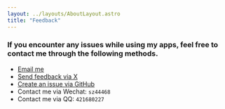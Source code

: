 ```yaml
---
layout: ../layouts/AboutLayout.astro
title: "Feedback"
---
```


### If you encounter any issues while using my apps, feel free to contact me through the following methods.

- [Email me](mailto:421680227@qq.com)
- [Send feedback via X](https://x.com/QRg11nWM1ONP91Z)
- [Create an issue via GitHub](https://github.com/Mas0nSun/Mas0nSun.github.io/issues)
- Contact me via Wechat: `sz44468`
- Contact me via QQ: `421680227`
